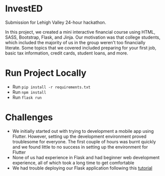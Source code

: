 # InvestED

Submission for Lehigh Valley 24-hour hackathon.

In this project, we created a mini interactive financial course using HTML, SASS, Bootstrap, Flask, and Jinja. Our motivation was that college students, which included the majority of us in the group weren't too financially literate. Some topics that we covered included preparing for your first job, basic tax information, credit cards, student loans, and more. 


# Run Project Locally

- Run `pip install -r requirements.txt`
- Run `npm install`
- Run `flask run`

# Challenges

- We initially started out with trying to development a mobile app using Flutter. However, setting up the development environment proved troublesome for everyone. The first couple of hours was burnt quickly and we found little to no success in setting up the environment for Flutter
- None of us had experience in Flask and had beginner web development experience, all of which took a long time to get comfortable
- We had trouble deploying our Flask application following this [tutorial](https://aws.amazon.com/tutorials/serve-a-flask-app/)